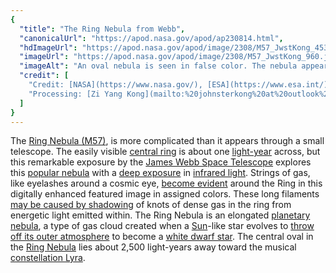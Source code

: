 ```yaml
---
{
  "title": "The Ring Nebula from Webb",
  "canonicalUrl": "https://apod.nasa.gov/apod/ap230814.html",
  "hdImageUrl": "https://apod.nasa.gov/apod/image/2308/M57_JwstKong_4532.jpg",
  "imageUrl": "https://apod.nasa.gov/apod/image/2308/M57_JwstKong_960.jpg",
  "imageAlt": "An oval nebula is seen in false color. The nebula appears blue in the center, orange and red around the rim, and orange and purple filaments extending to the edge of the frame. Stars are seen throughout the frame. Please see the explanation for more detailed information.",
  "credit": [
    "Credit: [NASA](https://www.nasa.gov/), [ESA](https://www.esa.int/), [CSA](https://www.asc-csa.gc.ca/eng/), [JWST](https://webb.nasa.gov/)",
    "Processing: [Zi Yang Kong](mailto:%20johnsterkong%20at%20outlook%20dot%20com)"
  ]
}
---
```


The [Ring Nebula (M57)](https://en.wikipedia.org/wiki/Ring_nebula), is more complicated than it appears through a small telescope. The easily visible [central ring](https://apod.nasa.gov/apod/ap210815.html) is about one [light-year](https://chandra.harvard.edu/photo/cosmic_distance.html) across, but this remarkable exposure by the [James Webb Space Telescope](https://webb.nasa.gov/content/about/index.html) explores this [popular nebula](https://apod.nasa.gov/apod/undefined) with a [deep exposure](https://apod.nasa.gov/apod/ap210818.html) in [infrared light](https://science.nasa.gov/ems/07_infraredwaves). Strings of gas, like eyelashes around a cosmic eye, [become evident](https://www.spitzer.caltech.edu/image/ssc2005-07a-ring-beholds-a-delicate-flower) around the Ring in this digitally enhanced featured image in assigned colors. These long filaments [may be caused by shadowing](https://youtu.be/6FSIfUYFeTM?t=60s) of knots of dense gas in the ring from energetic light emitted within. The Ring Nebula is an elongated [planetary nebula](https://astronomy.swin.edu.au/cosmos/p/Planetary+Nebulae), a type of gas cloud created when a [Sun](https://apod.nasa.gov/apod/ap230611.html)\-like star evolves to [throw off its outer atmosphere](https://www.youtube.com/watch?v=6FSIfUYFeTM) to become a [white dwarf star](https://imagine.gsfc.nasa.gov/science/objects/dwarfs2.html). The central oval in the [Ring Nebula](https://www.youtube.com/watch?v=OiYRL3HFULU) lies about 2,500 light-years away toward the musical [constellation Lyra](http://www.hawastsoc.org/deepsky/lyr/index.html).
